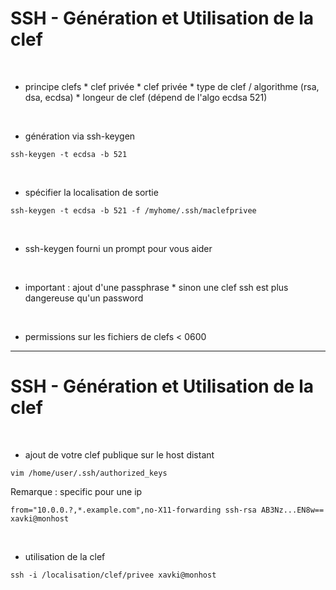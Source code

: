 # SSH - Génération et Utilisation de la clef



<br>

* principe clefs
		* clef privée
		* clef privée
		* type de clef / algorithme (rsa, dsa, ecdsa)
		* longeur de clef (dépend de l'algo ecdsa 521)

<br>

* génération via ssh-keygen

```
ssh-keygen -t ecdsa -b 521
```

<br>

* spécifier la localisation de sortie

```
ssh-keygen -t ecdsa -b 521 -f /myhome/.ssh/maclefprivee
```

<br>

* ssh-keygen fourni un prompt pour vous aider

<br>

* important : ajout d'une passphrase 
		* sinon une clef ssh est plus dangereuse qu'un password

<br>

* permissions sur les fichiers de clefs < 0600

--------------------------------------------------------------------------------------

# SSH - Génération et Utilisation de la clef



<br>

* ajout de votre clef publique sur le host distant

```
vim /home/user/.ssh/authorized_keys
```

Remarque : specific pour une ip

```
from="10.0.0.?,*.example.com",no-X11-forwarding ssh-rsa AB3Nz...EN8w== xavki@monhost
```

<br>

* utilisation de la clef

```
ssh -i /localisation/clef/privee xavki@monhost
```

